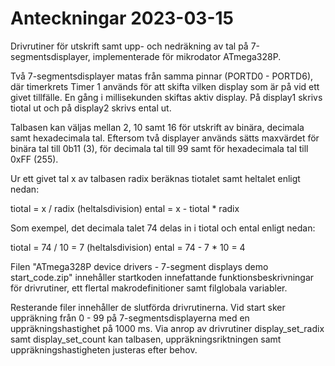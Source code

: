 # Anteckningar 2023-03-15
Drivrutiner för utskrift samt upp- och nedräkning av tal på 7-segmentsdisplayer, implementerade för mikrodator ATmega328P. 

Två 7-segmentsdisplayer matas från samma pinnar (PORTD0 - PORTD6), där timerkrets Timer 1 används för att
skifta vilken display som är på vid ett givet tillfälle. En gång i millisekunden skiftas aktiv display.
På display1 skrivs tiotal ut och på display2 skrivs ental ut. 

Talbasen kan väljas mellan 2, 10 samt 16 för utskrift av binära, decimala samt hexadecimala tal.
Eftersom två displayer används sätts maxvärdet för binära tal till 0b11 (3), för decimala tal till 99
samt för hexadecimala tal till 0xFF (255).

Ur ett givet tal x av talbasen radix beräknas tiotalet samt heltalet enligt nedan:

tiotal = x / radix (heltalsdivision)
ental = x - tiotal * radix

Som exempel, det decimala talet 74 delas in i tiotal och ental enligt nedan:

tiotal = 74 / 10 = 7 (heltalsdivision)
ental = 74 - 7 * 10 = 4

Filen "ATmega328P device drivers - 7-segment displays demo start_code.zip" innehåller startkoden innefattande
funktionsbeskrivningar för drivrutiner, ett flertal makrodefinitioner samt filglobala variabler.

Resterande filer innehåller de slutförda drivrutinerna. 
Vid start sker uppräkning från 0 - 99 på 7-segmentsdisplayerna med en uppräkningshastighet på 1000 ms.
Via anrop av drivrutiner display_set_radix samt display_set_count kan talbasen, uppräkningsriktningen samt uppräkningshastigheten justeras efter behov.
